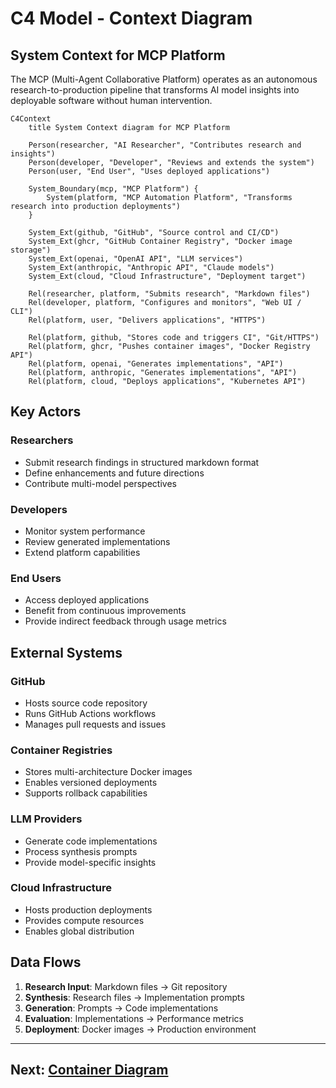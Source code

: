 # C4 Model - Context Diagram

## System Context for MCP Platform

The MCP (Multi-Agent Collaborative Platform) operates as an autonomous research-to-production pipeline that transforms AI model insights into deployable software without human intervention.

```mermaid
C4Context
    title System Context diagram for MCP Platform
    
    Person(researcher, "AI Researcher", "Contributes research and insights")
    Person(developer, "Developer", "Reviews and extends the system")
    Person(user, "End User", "Uses deployed applications")
    
    System_Boundary(mcp, "MCP Platform") {
        System(platform, "MCP Automation Platform", "Transforms research into production deployments")
    }
    
    System_Ext(github, "GitHub", "Source control and CI/CD")
    System_Ext(ghcr, "GitHub Container Registry", "Docker image storage")
    System_Ext(openai, "OpenAI API", "LLM services")
    System_Ext(anthropic, "Anthropic API", "Claude models")
    System_Ext(cloud, "Cloud Infrastructure", "Deployment target")
    
    Rel(researcher, platform, "Submits research", "Markdown files")
    Rel(developer, platform, "Configures and monitors", "Web UI / CLI")
    Rel(platform, user, "Delivers applications", "HTTPS")
    
    Rel(platform, github, "Stores code and triggers CI", "Git/HTTPS")
    Rel(platform, ghcr, "Pushes container images", "Docker Registry API")
    Rel(platform, openai, "Generates implementations", "API")
    Rel(platform, anthropic, "Generates implementations", "API")
    Rel(platform, cloud, "Deploys applications", "Kubernetes API")
```

## Key Actors

### Researchers
- Submit research findings in structured markdown format
- Define enhancements and future directions
- Contribute multi-model perspectives

### Developers
- Monitor system performance
- Review generated implementations
- Extend platform capabilities

### End Users
- Access deployed applications
- Benefit from continuous improvements
- Provide indirect feedback through usage metrics

## External Systems

### GitHub
- Hosts source code repository
- Runs GitHub Actions workflows
- Manages pull requests and issues

### Container Registries
- Stores multi-architecture Docker images
- Enables versioned deployments
- Supports rollback capabilities

### LLM Providers
- Generate code implementations
- Process synthesis prompts
- Provide model-specific insights

### Cloud Infrastructure
- Hosts production deployments
- Provides compute resources
- Enables global distribution

## Data Flows

1. **Research Input**: Markdown files → Git repository
2. **Synthesis**: Research files → Implementation prompts
3. **Generation**: Prompts → Code implementations
4. **Evaluation**: Implementations → Performance metrics
5. **Deployment**: Docker images → Production environment

---

## Next: [Container Diagram](./c4-container.md) 